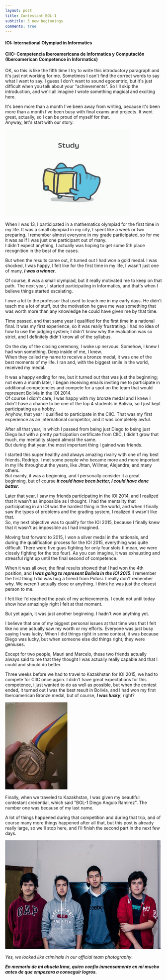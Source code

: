 ```yaml
---
layout: post
title: Contestant BOL-1
subtitle: 3 new beginnings
comments: true
---
```


#### IOI: International Olympiad in Informatics
#### CIIC: Competencia Iberoamericana de Informatica y Computación (Iberoamerican Competence in Informatics)

OK, so this is like the fifth time I try to write this introductory paragraph and it's just not working for me. Sometimes I can't find the correct words to say what I want to say. I guess I don't want to sound egocentric, but it's just difficult when you talk about your "achievements". So I'll skip the introduction, and we'll all imagine I wrote something magical and exciting here.


It's been more than a month I've been away from writing, because it's been more than a month I've been busy with final exams and projects. It went great, actually, so I can be proud of myself for that. <br/>
Anyway, let's start with our story.

<img src="/assets/img/pharmexam-pastudent.gif" width="400" height="280" class="center"/>

When I was 13, I participated in a mathematics olympiad for the first time in my life. It was a small olympiad in my city, I spent like a week or two preparing. I remember almost everyone in my grade participated, so for me it was as if I was just one participant out of many. <br/>
I didn't expect anything, I actually was hoping to get some 5th place recognition in the best of the cases.


But when the results came out, it turned out I had won a gold medal. I was shocked, I was happy, I felt like for the first time in my life, I wasn't just one of many, ___I was a winner___.


Of course, it was a small olympiad, but it really motivated me to keep on that path. The next year, I started participating in Informatics, and that's when I believe things started escalating.

I owe a lot to the professor that used to teach me in my early days. He didn't teach me a lot of stuff, but the motivation he gave me was something that was worth more than any knowledge he could have given me by that time.


Time passed, and that same year I qualified for the first time in a national final. It was my first experience, so it was really frustrating. I had no idea of how to use the judging system; I didn't know why the evaluation was so strict, and I definitely didn't know all of the syllabus.


On the day of the closing ceremony, I woke up nervous. Somehow, I knew I had won something. Deep inside of me, I knew. <br/>
When they called my name to receive a bronze medal, it was one of the best moments of my life. I ran and, with the biggest smile in the world, received my medal.


It was a happy ending for me, but it turned out that was just the beginning; not even a month later, I began receiving emails inviting me to participate in additional competencies and compete for a spot on the team that would represent Bolivia in the IOI 2014.<br/>
Of course I didn't care; I was happy with my bronze medal and I knew I didn't have a chance to be one of the top 4 students in Bolivia, so I just kept participating as a hobby.<br/>
Anyhow, that year I qualified to participate in the CIIC. That was my first experience as an international competitor, and it was completely awful.


After all that year, in which I passed from being just Diego to being just Diego but with a pretty participation certificate from CIIC, I didn't grow that much, my mentality stayed almost the same. <br/>
But during that year, the most important thing I gained was friends.


I started this super healthy and always amazing rivalry with one of my best friends, Rodrigo. I met some people who became more and more important in my life throughout the years, like Jhtan, Willmar, Alejandra, and many others. <br/> But mainly, it was a beginning, and I personally consider it a great beginning, but of course ___it could have been better, I could have done better___.


Later that year, I saw my friends participating in the IOI 2014, and I realized that it wasn't as impossible as I thought. I had the mentality that participating in an IOI was the hardest thing in the world, and when I finally saw the types of problems and the grading system, I realized it wasn't like that. <br/>
So, my next objective was to qualify for the IOI 2015, because I finally knew that it wasn't as impossible as I had imagined.


Moving fast forward to 2015, I won a silver medal in the nationals, and during the qualification process for the IOI 2015, everything was quite difficult. There were five guys fighting for only four slots (I mean, we were closely fighting for the top four). As you can imagine, it was exhausting and stressful right up until the final second of competence.


When it was all over, the final results showed that I had won the 4th position, and ___I was going to represent Bolivia in the IOI 2015___. I remember the first thing I did was hug a friend from Potosi. I really don't remember why. We weren't actually close or anything. I think he was just the closest person to me.


I felt like I'd reached the peak of my achievements. I could not until today show how amazingly right I felt at that moment.


But yet again, it was just another beginning. I hadn't won anything yet.


I believe that one of my biggest personal issues at that time was that I felt like no one actually saw my worth or my efforts. Everyone was just busy saying I was lucky. When I did things right in some contest, it was because Diego was lucky, but when someone else did things right, they were geniuses.


Except for two people, Mauri and Marcelo, these two friends actually always said to me that they thought I was actually really capable and that I could and should do better.


Three weeks before we had to travel to Kazakhstan for IOI 2015, we had to compete for CIIC once again. I didn't have great expectations for this competence, i just wanted to do as well as possible, but when the contest ended, it turned out I was the best result in Bolivia, and I had won my first Iberoamerican Bronze medal, but of course, ***I was lucky***, right?

<img src="/assets/img/Bronze_CIIC2015.jpg" width="200" height="280" class="center"/>

Finally, when we traveled to Kazakhstan, I was given my beautiful contestant credential, which said "BOL-1 Diego Angulo Ramirez". The number one was because of my last name.


A lot of things happened during that competition and during that trip, and of course many more things happened after all that, but this post is already really large, so we'll stop here, and I'll finish the second part in the next few days.

<img src="/assets/img/Kazajstan.jpg" width="500" height="350" class="center"/>

_Yes, we looked like criminals in our official team photography_.

___En memoria de mi abuela Irma, quien confio inmensamente en mi mucho antes de que empezara a conseguir logros.___